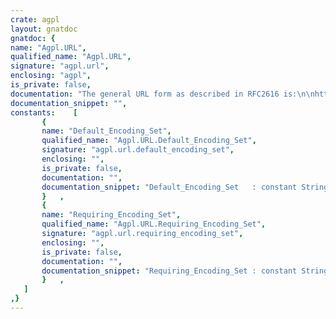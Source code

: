 ```yaml
---
crate: agpl
layout: gnatdoc
gnatdoc: {
name: "Agpl.URL",
qualified_name: "Agpl.URL",
signature: "agpl.url",
enclosing: "agpl",
is_private: false,
documentation: "The general URL form as described in RFC2616 is:\n\nhttp_URL = \"http:\" \"//\" host [ \":\" port ] [ abs_path [ \"?\" query ]]\n\nNote also that there are different RFC describing URL like the 2616 and\n1738 but they use different terminologies. Here we try to follow the\nnames used in RFC2616 but we have implemented some extensions at the\nend of this package. For example the way Path and File are separated or\nthe handling of user/password which is explicitly not allowed in the\nRFC but are used and supported in many browsers. Here are the extended\nURL supported:\n\nhttp://username:password@www.here.com:80/dir1/dir2/xyz.html?p=8&x=doh\n |                            |       | |          |       |\n protocol                     host port path       file    parameters\n\n                                        <--  pathname  -->",
documentation_snippet: "",
constants:    [
       {
       name: "Default_Encoding_Set",
       qualified_name: "Agpl.URL.Default_Encoding_Set",
       signature: "agpl.url.default_encoding_set",
       enclosing: "",
       is_private: false,
       documentation: "",
       documentation_snippet: "Default_Encoding_Set   : constant Strings.Maps.Character_Set;",
       }   ,
       {
       name: "Requiring_Encoding_Set",
       qualified_name: "Agpl.URL.Requiring_Encoding_Set",
       signature: "agpl.url.requiring_encoding_set",
       enclosing: "",
       is_private: false,
       documentation: "",
       documentation_snippet: "Requiring_Encoding_Set : constant Strings.Maps.Character_Set;",
       }   ,
   ]
,}
---
```

